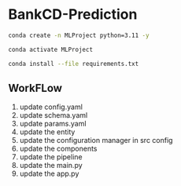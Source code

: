 # BankCD-Prediction


```bash
conda create -n MLProject python=3.11 -y
```

```bash
conda activate MLProject 
```

```bash
conda install --file requirements.txt
```


## WorkFLow

1. update config.yaml
2. update schema.yaml
3. update params.yaml
4. update the entity
5. update the configuration manager in src config
6. update the components
7. update the pipeline
8. update the main.py
9. update the app.py

